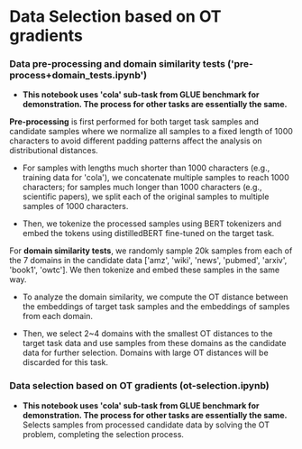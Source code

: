 # Data Selection based on OT gradients

### Data pre-processing and domain similarity tests ('pre-process+domain_tests.ipynb')
- **This notebook uses 'cola' sub-task from GLUE benchmark for demonstration. The process for other tasks are essentially the same.**

**Pre-processing** is first performed for both target task samples and candidate samples where we normalize all samples to a fixed length of 1000 characters to avoid different padding patterns affect the analysis on distributional distances.

- For samples with lengths much shorter than 1000 characters (e.g., training data for 'cola'), we concatenate multiple samples to reach 1000 characters; for samples much longer than 1000 characters (e.g., scientific papers), we split each of the original samples to multiple samples of 1000 characters.

- Then, we tokenize the processed samples using BERT tokenizers and embed the tokens using distilledBERT fine-tuned on the target task.

For **domain similarity tests**, we randomly sample 20k samples from each of the 7 domains in the candidate data ['amz', 'wiki', 'news', 'pubmed', 'arxiv', 'book1', 'owtc']. We then tokenize and embed these samples in the same way.

- To analyze the domain similarity, we compute the OT distance between the embeddings of target task samples and the embeddings of samples from each domain.

- Then, we select 2~4 domains with the smallest OT distances to the target task data and use samples from these domains as the candidate data for further selection. Domains with large OT distances will be discarded for this task.

### Data selection based on OT gradients (ot-selection.ipynb)
- **This notebook uses 'cola' sub-task from GLUE benchmark for demonstration. The process for other tasks are essentially the same.**
Selects samples from processed candidate data by solving the OT problem, completing the selection process.
